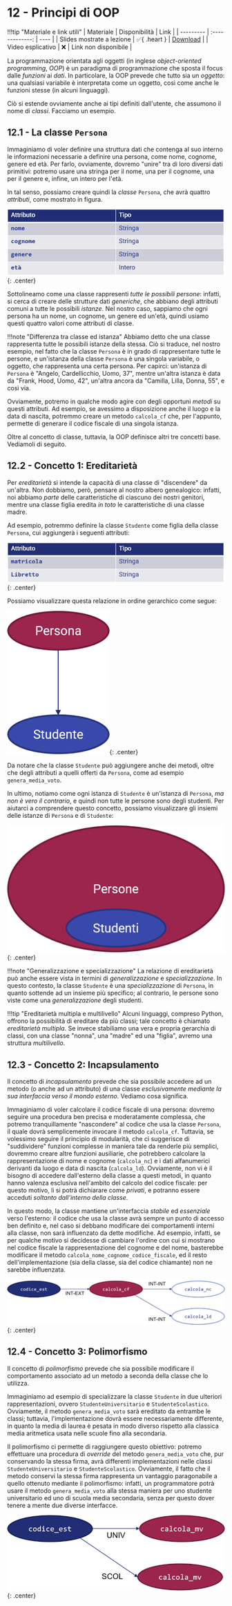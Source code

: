 # 12 - Principi di OOP

!!!tip "Materiale e link utili"
    | Materiale | Disponibilità | Link |
    | --------- | :-------------: | ---- |
    | Slides mostrate a lezione | :white_check_mark:{ .heart } | [Download](../../slides/05_oop.pdf) |
    | Video esplicativo | :x: | Link non disponibile |

La programmazione orientata agli oggetti (in inglese *object-oriented programming*, *OOP*) è un paradigma di programmazione che sposta il focus dalle *funzioni* ai *dati*. In particolare, la OOP prevede che tutto sia un *oggetto*: una qualsiasi variabile è interpretata come un oggetto, così come anche le funzioni stesse (in alcuni linguaggi).

Ciò si estende ovviamente anche ai tipi definiti dall'utente, che assumono il nome di *classi*. Facciamo un esempio.

## 12.1 - La classe `Persona`

Immaginiamo di voler definire una struttura dati che contenga al suo interno le informazioni necessarie a definire una persona, come nome, cognome, genere ed età. Per farlo, ovviamente, dovremo "unire" tra di loro diversi dati primitivi: potremo usare una stringa per il nome, una per il cognome, una per il genere e, infine, un intero per l'età.

In tal senso, possiamo creare quindi la *classe* `Persona`, che avrà quattro *attributi*, come mostrato in figura.

![tab_persona](./images/tab_persona.png){: .center}

Sottolineamo come una classe rappresenti *tutte le possibili persone*: infatti, si cerca di creare delle strutture dati *generiche*, che abbiano degli attributi comuni a tutte le possibili *istanze*. Nel nostro caso, sappiamo che ogni persona ha un nome, un cognome, un genere ed un'età, quindi usiamo questi quattro valori come attributi di classe.

!!!note "Differenza tra classe ed istanza"
    Abbiamo detto che una classe rappresenta tutte le possibili istanze della stessa. Ciò si traduce, nel nostro esempio, nel fatto che la classe `Persona` è in grado di rappresentare tutte le persone, e un'istanza della classe `Persona` è una singola variabile, o oggetto, che rappresenta una certa persona. Per capirci: un'istanza di `Persona` è "Angelo, Cardellicchio, Uomo, 37", mentre un'altra istanza è data da "Frank, Hood, Uomo, 42", un'altra ancora da "Camilla, Lilla, Donna, 55", e così via.

Ovviamente, potremo in qualche modo agire con degli opportuni *metodi* su questi attributi. Ad esempio, se avessimo a disposizione anche il luogo e la data di nascita, potremmo creare un metodo `calcola_cf` che, per l'appunto, permette di generare il codice fiscale di una singola istanza.

Oltre al concetto di classe, tuttavia, la OOP definisce altri tre concetti base. Vediamoli di seguito.

## 12.2 - Concetto 1: Ereditarietà

Per *ereditarietà* si intende la capacità di una classe di "discendere" da un'altra. Non dobbiamo, però, pensare al nostro albero genealogico: infatti, noi abbiamo *parte* delle caratteristiche di ciascuno dei nostri genitori, mentre una classe figlia eredita *in toto* le caratteristiche di una classe madre.

Ad esempio, potremmo definire la classe `Studente` come figlia della classe `Persona`, cui aggiungerà i seguenti attributi:

![tab_studente](./images/tab_studente.png){: .center}

Possiamo visualizzare questa relazione in ordine gerarchico come segue:

![hier_persona](./images/hier_persona.png){: .center}

Da notare che la classe `Studente` può aggiungere anche dei metodi, oltre che degli attributi a quelli offerti da `Persona`, come ad esempio `genera_media_voto`.

In ultimo, notiamo come ogni istanza di `Studente` è un'istanza di `Persona`, *ma non è vero il contrario*, e quindi non tutte le persone sono degli studenti. Per aiutarci a comprendere questo concetto, possiamo visualizzare gli insiemi delle istanze di `Persona` e di `Studente`:

![set_persona](./images/set_persona.png){: .center}

!!!note "Generalizzazione e specializzazione"
    La relazione di ereditarietà può anche essere vista in termini di *generalizzazione* e *specializzazione*. In questo contesto, la classe `Studente` è una *specializzazione* di `Persona`, in quanto sottende ad un insieme più specifico; al contrario, le persone sono viste come una *generalizzazione* degli studenti.

!!!tip "Ereditarietà multipla e multilivello"
    Alcuni linguaggi, compreso Python, offrono la possibilità di ereditare da più classi; tale concetto è chiamato *ereditarietà multipla*. Se invece stabiliamo una vera e propria gerarchia di classi, con una classe "nonna", una "madre" ed una "figlia", avremo una struttura *multilivello*.

## 12.3 - Concetto 2: Incapsulamento

Il concetto di *incapsulamento* prevede che sia possibile accedere ad un metodo (o anche ad un attributo) di una classe *esclusivamente mediante la sua interfaccia verso il mondo esterno*. Vediamo cosa significa.

Immaginiamo di voler calcolare il codice fiscale di una persona: dovremo seguire una procedura ben precisa e moderatamente complessa, che potremo tranquillamente "nascondere" al codice che usa la classe `Persona`, il quale dovrà semplicemente invocare il metodo `calcola_cf`. Tuttavia, se volessimo seguire il principio di modularità, che ci suggerisce di "suddividere" funzioni complesse in maniera tale da renderle più semplici, dovremmo creare altre funzioni ausiliarie, che potrebbero calcolare la rappresentazione di nome e cognome (`calcola_nc`) e i dati alfanumerici derivanti da luogo e data di nascita (`calcola_ld`). Ovviamente, non vi è il bisogno di accedere dall'esterno della classe a questi metodi, in quanto hanno valenza esclusiva nell'ambito del calcolo del codice fiscale: per questo motivo, li si potrà dichiarare come *privati*, e potranno essere acceduti *soltanto dall'interno della classe*.

In questo modo, la classe mantiene un'interfaccia *stabile* ed *essenziale* verso l'esterno: il codice che usa la classe avrà sempre un punto di accesso ben definito e, nel caso si debbano modificare dei comportamenti interni alla classe, non sarà influenzato da dette modifiche. Ad esempio, infatti, se per qualche motivo si decidesse di cambiare l'ordine con cui si mostrano nel codice fiscale la rappresentazione del cognome e del nome, basterebbe modificare il metodo `calcola_nome_cognome_codice_fiscale`, ed il resto dell'implementazione (sia della classe, sia del codice chiamante) non ne sarebbe influenzata.

![encapsulation](./images/encapsulation.png){: .center}

## 12.4 - Concetto 3: Polimorfismo

Il concetto di *polimorfismo* prevede che sia possibile modificare il comportamento associato ad un metodo a seconda della classe che lo utilizza.

Immaginiamo ad esempio di specializzare la classe `Studente` in due ulteriori rappresentazioni, ovvero `StudenteUniversitario` e `StudenteScolastico`. Ovviamente, il metodo `genera_media_voto` sarà ereditato da entrambe le classi; tuttavia, l'implementazione dovrà essere necessariamente differente, in quanto la media di laurea è pesata in modo diverso rispetto alla classica media aritmetica usata nelle scuole fino alla secondaria.

Il polimorfismo ci permette di raggiungere questo obiettivo: potremo effettuare una procedura di *override* del metodo `genera_media_voto` che, pur conservando la stessa firma, avrà differenti implementazioni nelle classi `StudenteUniversitario` e `StudenteScolastico`. Ovviamente, il fatto che il metodo conservi la stessa firma rappresenta un vantaggio paragonabile a quello ottenuto mediante il polimorfismo: infatti, un programmatore potrà usare il metodo `genera_media_voto` alla stessa maniera per uno studente universitario ed uno di scuola media secondaria, senza per questo dover tenere a mente due diverse interfacce.

![polymorphism](./images/polymorphism.png){: .center}
